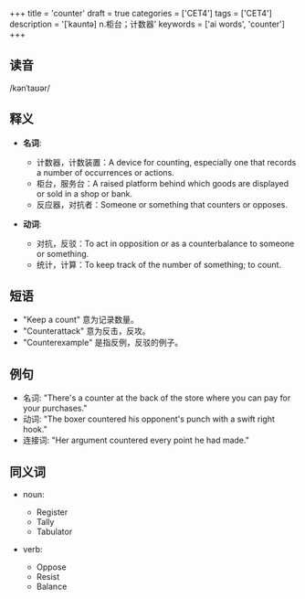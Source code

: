 +++
title = 'counter'
draft = true
categories = ['CET4']
tags = ['CET4']
description = '[ˈkauntə] n.柜台；计数器'
keywords = ['ai words', 'counter']
+++

## 读音
/kənˈtaʊər/

## 释义
- **名词**:
   - 计数器，计数装置：A device for counting, especially one that records a number of occurrences or actions.
   - 柜台，服务台：A raised platform behind which goods are displayed or sold in a shop or bank.
   - 反应器，对抗者：Someone or something that counters or opposes.

- **动词**:
   - 对抗，反驳：To act in opposition or as a counterbalance to someone or something.
   - 统计，计算：To keep track of the number of something; to count.

## 短语
- "Keep a count" 意为记录数量。
- "Counterattack" 意为反击，反攻。
- "Counterexample" 是指反例，反驳的例子。

## 例句
- 名词: "There's a counter at the back of the store where you can pay for your purchases."
- 动词: "The boxer countered his opponent's punch with a swift right hook."
- 连接词: "Her argument countered every point he had made."

## 同义词
- noun: 
   - Register
   - Tally
   - Tabulator

- verb:
   - Oppose
   - Resist
   - Balance
